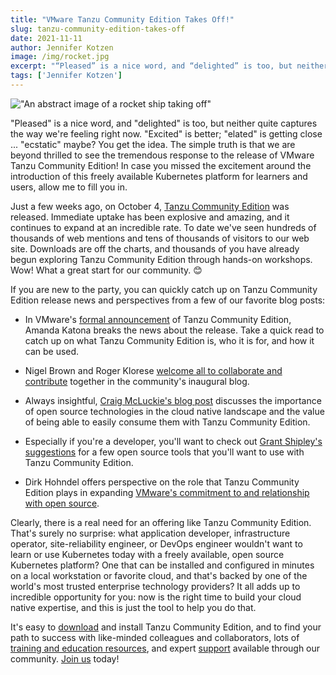 ```yaml
---
title: "VMware Tanzu Community Edition Takes Off!"
slug: tanzu-community-edition-takes-off
date: 2021-11-11
author: Jennifer Kotzen
image: /img/rocket.jpg
excerpt: "“Pleased” is a nice word, and “delighted” is too, but neither quite captures the way we’re feeling right now. “Excited” is better; “elated” is getting close ... “ecstatic” maybe? You get the idea. The simple truth is that we are beyond thrilled to see the tremendous response to the release of VMware Tanzu Community Edition! In case you missed the excitement around the introduction of this freely available Kubernetes platform for learners and users, allow me to fill you in."
tags: ['Jennifer Kotzen']
---
```

!["An abstract image of a rocket ship taking off"](/img/rocket.jpg)

"Pleased" is a nice word, and "delighted" is too, but neither quite
captures the way we're feeling right now. "Excited" is better; "elated"
is getting close \... "ecstatic" maybe? You get the idea. The simple
truth is that we are beyond thrilled to see the tremendous response to
the release of VMware Tanzu Community Edition! In case you missed the
excitement around the introduction of this freely available Kubernetes
platform for learners and users, allow me to fill you in.

Just a few weeks ago, on October 4, [Tanzu Community
Edition](http://www.tanzucommunityedition.io) was released.
Immediate uptake has been explosive and amazing, and it continues to
expand at an incredible rate. To date we've seen hundreds of thousands
of web mentions and tens of thousands of visitors to our web site.
Downloads are off the charts, and thousands of you have already begun
exploring Tanzu Community Edition through hands-on workshops. Wow! What
a great start for our community. 😊

If you are new to the party, you can quickly catch up on Tanzu Community
Edition release news and perspectives from a few of our favorite blog
posts:

- In VMware's [formal announcement](https://tanzu.vmware.com/content/blog/vmware-tanzu-community-edition-announcement) of Tanzu Community Edition, Amanda Katona breaks the news about the release. Take a quick read to catch up on what Tanzu Community Edition is, who it is for, and how it can be used.

- Nigel Brown and Roger Klorese [welcome all to collaborate and contribute](https://tanzucommunityedition.io/posts/community-is-our-middle-name-welcome/) together in the community's inaugural blog.

- Always insightful, [Craig McLuckie's blog post](https://tanzu.vmware.com/content/blog/vmware-tanzu-community-edition-kubernetes-cloud-native-ecosystem) discusses the importance of open source technologies in the cloud
native landscape and the value of being able to easily consume them with Tanzu Community Edition.

- Especially if you're a developer, you'll want to check out [Grant
 Shipley's suggestions](https://tanzu.vmware.com/developer/blog/expanding-the-developer-toolbox-with-vmware-tanzu-community-edition/) for a few open source tools that you'll want to use with Tanzu Community Edition.

- Dirk Hohndel offers perspective on the role that Tanzu Community Edition plays in expanding [VMware's commitment to and relationship with open source](https://blogs.vmware.com/opensource/2021/10/12/another-dimension-of-being-open/?utm_source=rss&utm_medium=rss&utm_campaign=another-dimension-of-being-open).

Clearly, there is a real need for an offering like Tanzu Community
Edition. That's surely no surprise: what application developer,
infrastructure operator, site-reliability engineer, or DevOps engineer
wouldn't want to learn or use Kubernetes today with a freely available,
open source Kubernetes platform? One that can be installed and
configured in minutes on a local workstation or favorite cloud, and
that's backed by one of the world's most trusted enterprise technology
providers? It all adds up to incredible opportunity for you: now is the
right time to build your cloud native expertise, and this is just the
tool to help you do that.

It's easy to [download](https://tanzucommunityedition.io/download/) and
install Tanzu Community Edition, and to find your path to success with
like-minded colleagues and collaborators, lots of [training and
education
resources](https://tanzucommunityedition.io/resources/),
and expert
[support](https://tanzucommunityedition.io/community/)
available through our community. [Join
us](http://www.tanzucommunityedition.io) today!
